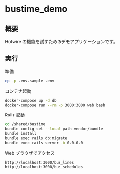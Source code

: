 # bustime_demo

## 概要

Hotwire の機能を試すためのデモアプリケーションです。

## 実行

準備

```sh
cp -p .env.sample .env
```

コンテナ起動

```sh
docker-compose up -d db
docker-compose run --rm -p 3000:3000 web bash
```

Rails 起動

```sh
cd /shared/bustime
bundle config set --local path vendor/bundle
bundle install
bundle exec rails db:migrate
bundle exec rails server -b 0.0.0.0
```

Web ブラウザでアクセス

```
http://localhost:3000/bus_lines
http://localhost:3000/bus_schedules
```
